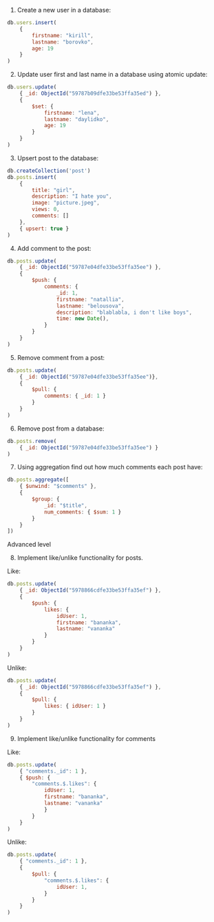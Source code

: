 1) Create a new user in a database:
```javascript
db.users.insert(
    {
        firstname: "kirill",
        lastname: "borovko",
        age: 19
    }
)
```

2) Update user first and last name in a database using atomic update:
```javascript
db.users.update(
    { _id: ObjectId("59787b09dfe33be53ffa35ed") },
    { 
        $set: {
            firstname: "lena",
            lastname: "daylidko",
            age: 19
        }   
    }
)
```


3) Upsert post to the database:
```javascript
db.createCollection('post')
db.posts.insert(        
    { 
        title: "girl",
        description: "I hate you",
        image: "picture.jpeg",
        views: 0, 
        comments: [] 
    },
    { upsert: true }
)
```

4) Add comment to the post:
```javascript
db.posts.update(
    { _id: ObjectId("59787e04dfe33be53ffa35ee") },
    { 
        $push: {
            comments: {
                _id: 1,
                firstname: "natallia",
                lastname: "belousova",
                description: "blablabla, i don't like boys",
                time: new Date(),
            }
        } 
    }
)
```

5) Remove comment from a post:
```javascript
db.posts.update(
    { _id: ObjectId("59787e04dfe33be53ffa35ee")},
    { 
        $pull: {
            comments: { _id: 1 }
        }  
    }
)
```

6) Remove post from a database:
```javascript
db.posts.remove(
    { _id: ObjectId("59787e04dfe33be53ffa35ee") }
)
```

7) Using aggregation find out how much comments each post have:
```javascript
db.posts.aggregate([
    { $unwind: "$comments" },
    {
        $group: {
            _id: "$title",
            num_comments: { $sum: 1 } 
        }
    }
])
```

Advanced level

8) Implement like/unlike functionality for posts.

Like:

```javascript
db.posts.update(
    { _id: ObjectId("5978866cdfe33be53ffa35ef") },
    { 
        $push: {
            likes: {
                idUser: 1,
                firstname: "bananka",
                lastname: "vananka"
            }
        }
    }
)
```

Unlike: 

```javascript
db.posts.update(
    { _id: ObjectId("5978866cdfe33be53ffa35ef") },
    { 
        $pull: {
            likes: { idUser: 1 }
        }
    }
)
```

9) Implement like/unlike functionality for comments

Like:

```javascript
db.posts.update(
    { "comments._id": 1 },
    { $push: {
        "comments.$.likes": {
            idUser: 1,
            firstname: "bananka",
            lastname: "vananka"
            }
        }
    }
)
```

Unlike:

```javascript
db.posts.update(
    { "comments._id": 1 },
    { 
        $pull: {
            "comments.$.likes": {
                idUser: 1,
            }
        }
    }
)
```







